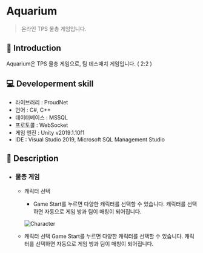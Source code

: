 Aquarium
=============
> 온라인 TPS 물총 게임입니다.

📝 Introduction
------------
Aquarium은 TPS 물총 게임으로, 팀 데스매치 게임입니다. ( 2:2 )

:computer: Developerment skill
------------
- 라이브러리 : ProudNet
- 언어 : C#, C++
- 데이터베이스 : MSSQL
- 프로토콜 : WebSocket
- 게임 엔진 : Unity v2019.1.10f1
- IDE : Visual Studio 2019, Microsoft SQL Management Studio

:gun: Description
-----------

* ### 물총 게임
  - 캐릭터 선택
    + Game Start를 누르면 다양한 캐릭터를 선택할 수 있습니다.
      캐릭터를 선택하면 자동으로 게임 방과 팀이 매칭이 되어집니다.    
    
    ![Character](https://user-images.githubusercontent.com/44610250/73602381-a30b1b80-45b6-11ea-9fb6-64f13fe5f3d8.gif)
    
  - 캐릭터 선택
    Game Start를 누르면 다양한 캐릭터를 선택할 수 있습니다.
    캐릭터를 선택하면 자동으로 게임 방과 팀이 매칭이 되어집니다.    
 
